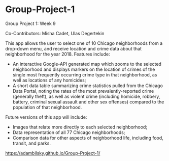 # Group-Project-1
Group Project 1: Week 9

Co-Contributors: Misha Cadet, Ulas Degertekin

This app allows the user to select one of 10 Chicago neighborhoods from a drop-down menu, and receive location and crime data about that neighborhood for the year 2018. Features include:

- An interactive Google-API generated map which zooms to the selected neighborhood and displays markers on the location of crimes of the single most frequently occurring crime type in that neighborhood, as well as locations of any homicides;
- A short data table summarizing crime statistics pulled from the Chicago Data Portal, noting the rates of the most prevalently-reported crime (generally theft), as well as violent crime (including homicide, robbery, battery, criminal sexual assault and other sex offenses) compared to the population of that neighborhood.

Future versions of this app will include:

- Images that relate more directly to each selected neighborhood;
- Data representation of all 77 Chicago neighborhoods;
- Comparison data for other aspects of neighborhood life, including food, transit, and parks.


https://adambilsky.github.io/Group-Project-1/
